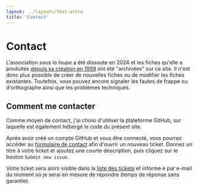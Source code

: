 ```yaml
---
layout: ../layouts/Text.astro
title: 'Contact'
---
```


# Contact

L'association _sous la loupe_ a été dissoute en 2024 et les fiches qu'elle a produites [depuis sa création en 1959](/a-propos/) ont été "archivées" sur ce site. Il n'est donc plus possible de créer de nouvelles fiches ou de modifier les fiches existantes. Toutefois, vous pouvez encore signaler les fautes de frappe ou d'orthographe ainsi que les problèmes techniques.

## Comment me contacter

Comme moyen de contact, j'ai choisi d'utiliser la plateforme GitHub, sur laquelle est également hébergé le code du présent site.

Après avoir créé un compte GitHub et vous être connecté, vous pourrez accéder au [formulaire de contact](https://github.com/mornir/sous-la-loupe-web/issues/new) afin d'ouvrir un nouveau ticket. Donnez un titre à votre ticket et ajoutez une courte description, puis cliquez sur le bouton `Submit new issue`.

Votre ticket sera alors visible dans la [liste des tickets](https://github.com/mornir/sous-la-loupe-web/issues) et informé∙e par e-mail du moment où je serai en mesure de répondre (temps de réponse sans garantie).
